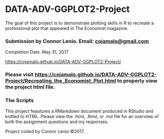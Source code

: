 # DATA-ADV-GGPLOT2-Project
The goal of this project is to demonstrate plotting skills in R to recreate a professional plot that appeared in The Economist magazine.

### Submission by Connor Lenio. Email: cojamalo@gmail.com
Completion Date: May 31, 2017

https://cojamalo.github.io/DATA-ADV-GGPLOT2-Project/

### Please visit  https://cojamalo.github.io/DATA-ADV-GGPLOT2-Project/Recreating_the_Economist_Plot.html to properly view the project html file.

### The Scripts
This project feautures a RMarkdown document produced in RStudio and knitted to HTML. Please view the .html, .Rmd, or .md file for an overview of both the assignment questions and my responses.

Project coded by Connor Lenio ©2017. 
